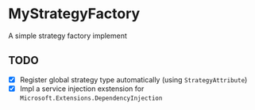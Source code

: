 # MyStrategyFactory
A simple strategy factory implement

## TODO

- [X] Register global strategy type automatically (using `StrategyAttribute`)
- [X] Impl a service injection exstension for `Microsoft.Extensions.DependencyInjection`
